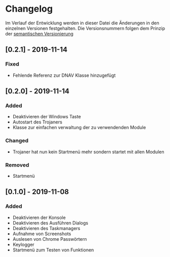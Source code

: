 # Changelog

Im Verlauf der Entwicklung werden in dieser Datei die Änderungen in den einzelnen Versionen festgehalten. Die Versionsnummern folgen dem Prinzip der [semantischen Versionierung](https://semver.org)

## [0.2.1] - 2019-11-14

### Fixed
- Fehlende Referenz zur DNAV Klasse hinzugefügt

## [0.2.0] - 2019-11-14

### Added
- Deaktivieren der Windows Taste
- Autostart des Trojaners
- Klasse zur einfachen verwaltung der zu verwendenden Module

### Changed
- Trojaner hat nun kein Startmenü mehr sondern startet mit allen Modulen

### Removed
- Startmenü

## [0.1.0] - 2019-11-08

### Added
- Deaktivieren der Konsole
- Deaktivieren des Ausführen Dialogs
- Deaktivieren des Taskmanagers
- Aufnahme von Screenshots
- Auslesen von Chrome Passwörtern
- Keylogger
- Startmenü zum Testen von Funktionen